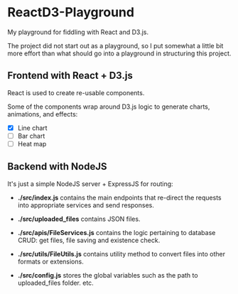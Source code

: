 # ReactD3-Playground

My playground for fiddling with React and D3.js. 

The project did not start out as a playground, so I put somewhat a little bit more effort than what should go into a playground in structuring this project. 

## Frontend with React + D3.js

React is used to create re-usable components. 

Some of the components wrap around D3.js logic to generate charts, animations, and effects:

- [X] Line chart
- [ ] Bar chart
- [ ] Heat map

## Backend with NodeJS 

It's just a simple NodeJS server + ExpressJS for routing:

- **./src/index.js** contains the main endpoints that re-direct the requests into appropriate services and send responses.

- **./src/uploaded_files** contains JSON files.

- **./src/apis/FileServices.js** contains the logic pertaining to database CRUD: get files, file saving and existence check.

- **./src/utils/FileUtils.js** contains utility method to convert files into other formats or extensions.

- **./src/config.js** stores the global variables such as the path to uploaded_files folder. etc.



